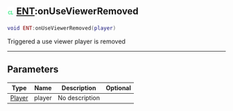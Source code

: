 ## ![client](../../.gitbook/assets/client.png) [ENT](./readme/ent.md):onUseViewerRemoved

```lua
void ENT:onUseViewerRemoved(player)
```

Triggered a use viewer player is removed

------
## Parameters

| Type   | Name | Description | Optional |
| ------ | ---- | ----------- | -------: |
| [Player](./readme/player.md) | player | No description |  |


